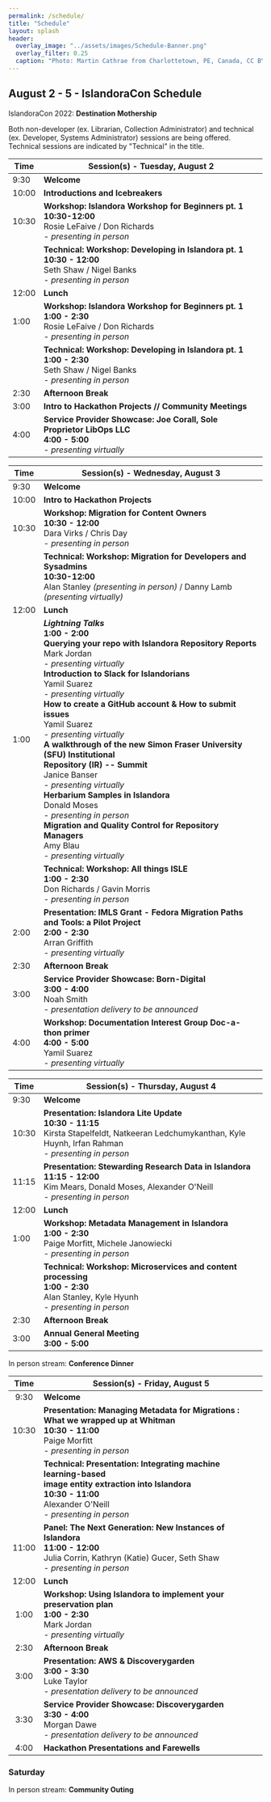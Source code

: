 ```yaml
---
permalink: /schedule/
title: "Schedule"
layout: splash
header:
  overlay_image: "../assets/images/Schedule-Banner.png"
  overlay_filter: 0.25
  caption: "Photo: Martin Cathrae from Charlottetown, PE, Canada, CC BY-SA 2.0, via Wikimedia Commons"
---
```


## August 2 - 5 - IslandoraCon Schedule

IslandoraCon 2022: **Destination Mothership**

Both non-developer (ex. Librarian, Collection Administrator) and technical (ex. Developer, Systems Administrator) sessions are being offered. Technical sessions are indicated by "Technical" in the title.


| Time  | Session(s) - Tuesday, August 2                                                                                                                 |
|-------|---------------------------------------------------------------------------------------------------------------------------------------|
| 9:30  | **Welcome**                                                                                                                           |
| 10:00 | **Introductions and Icebreakers**                                                                                                     |
| 10:30 | **Workshop: Islandora Workshop for Beginners pt. 1 <br>10:30-12:00**<br>Rosie LeFaive / Don Richards <br>_- presenting in person_ |
|       | **Technical: Workshop: Developing in Islandora pt. 1 <br>10:30 - 12:00**<br>Seth Shaw / Nigel Banks <br>_- presenting in person_      |
| 12:00 | **Lunch**                                                                                                                             |
| 1:00  | **Workshop: Islandora Workshop for Beginners pt. 1 <br>1:00 - 2:30**<br>Rosie LeFaive / Don Richards <br>_- presenting in person_     |
|       | **Technical: Workshop: Developing in Islandora pt. 1 <br>1:00 - 2:30**<br>Seth Shaw / Nigel Banks <br>_- presenting in person_        |
| 2:30  | **Afternoon Break**                                                                                                                   |
| 3:00  | **Intro to Hackathon Projects // Community Meetings**                                                                                 |
| 4:00  | **Service Provider Showcase: Joe Corall, Sole Proprietor LibOps LLC<br>4:00 - 5:00**<br>_- presenting virtually_                      |



| Time  | Session(s) - Wednesday, August 3                                                                                                                                                                                                                                                                                                                                                                                                                                                                                                                                                                                                                                                                               |
|-------|-----------------------------------------------------------------------------------------------------------------------------------------------------------------------------------------------------------------------------------------------------------------------------------------------------------------------------------------------------------------------------------------------------------------------------------------------------------------------------------------------------------------------------------------------------------------------------------------------------------------------------------------------------------------------------------------------------|
| 9:30  | **Welcome**                                                                                                                                                                                                                                                                                                                                                                                                                                                                                                                                                                                                                                                                                         |
| 10:00 | **Intro to Hackathon Projects**                                                                                                                                                                                                                                                                                                                                                                                                                                                                                                                                                                                                                                                                     |
| 10:30 | **Workshop: Migration for Content Owners <br>10:30 - 12:00**<br>Dara Virks / Chris Day <br>_- presenting in person_                                                                                                                                                                                                                                                                                                                                                                                                                                                                                                                                                                                 |
|       | **Technical: Workshop: Migration for Developers and Sysadmins<br>10:30-12:00**<br>Alan Stanley _(presenting in person)_ / Danny Lamb _(presenting virtually)_                                                                                                                                                                                                                                                                                                                                                                                                                                                                                                                                       |
| 12:00 | **Lunch**                                                                                                                                                                                                                                                                                                                                                                                                                                                                                                                                                                                                                                                                                           |
| 1:00  | **_Lightning Talks_**<br>**1:00 - 2:00**<br>**Querying your repo with Islandora Repository Reports**<br>Mark Jordan <br>_- presenting virtually_<br>**Introduction to Slack for Islandorians**<br>Yamil Suarez <br>_- presenting virtually_<br>**How to create a GitHub account & How to submit issues**<br>Yamil Suarez <br>_- presenting virtually_<br>**A walkthrough of the new Simon Fraser University (SFU) Institutional<br>Repository (IR) -- Summit** <br>Janice Banser <br>_- presenting virtually_<br>**Herbarium Samples in Islandora**<br>Donald Moses <br>_- presenting in person_<br>**Migration and Quality Control for Repository Managers**<br>Amy Blau <br>_- presenting virtually_ |
|       | **Technical: Workshop: All things ISLE<br>1:00 - 2:30**<br>Don Richards / Gavin Morris<br>_- presenting in person_                                                                                                                                                                                                                                                                                                                                                                                                                                                                                                                                                                                  |
| 2:00  | **Presentation: IMLS Grant - Fedora Migration Paths and Tools: a Pilot Project<br>2:00 - 2:30**<br>Arran Griffith<br>_- presenting virtually_                                                                                                                                                                                                                                                                                                                                                                                                                                                                                                                                                       |
| 2:30  | **Afternoon Break**                                                                                                                                                                                                                                                                                                                                                                                                                                                                                                                                                                                                                                                                                 |
| 3:00  | **Service Provider Showcase: Born-Digital<br>3:00 - 4:00**<br>Noah Smith<br>_- presentation delivery to be announced_                                                                                                                                                                                                                                                                                                                                                                                                                                                                                                                                                                               |
| 4:00  | **Workshop: Documentation Interest Group Doc-a-thon primer<br>4:00 - 5:00**<br>Yamil Suarez <br>_- presenting virtually_                                                                                                                                                                                                                                                                                                                                                                                                                                                                                                                                                                            |




| Time  | Session(s) - Thursday, August 4                                                                                                                                             |
|-------|-------------------------------------------------------------------------------------------------------------------------------------------------------------------|
| 9:30  | **Welcome**                                                                                                                                                       |
| 10:30 | **Presentation: Islandora Lite Update <br>10:30 - 11:15**<br>Kirsta Stapelfeldt, Natkeeran Ledchumykanthan, Kyle Huynh, Irfan Rahman <br>_- presenting in person_ |
| 11:15 | **Presentation: Stewarding Research Data in Islandora<br>11:15 - 12:00**<br>Kim Mears, Donald Moses, Alexander O'Neill <br>_- presenting in person_               |
| 12:00 | **Lunch**                                                                                                                                                         |
| 1:00  | **Workshop: Metadata Management in Islandora <br>1:00 - 2:30**<br>Paige Morfitt, Michele Janowiecki <br>_- presenting in person_                                  |
|       | **Technical: Workshop: Microservices and content processing <br>1:00 - 2:30**<br>Alan Stanley, Kyle Hyunh <br>_- presenting in person_                            |
| 2:30  | **Afternoon Break**                                                                                                                                               |
| 3:00  | **Annual General Meeting<br>3:00 - 5:00**                                                                                                                         |

In person stream: **Conference Dinner**



|  Time | Session(s) - Friday, August 5                                                                                                                                            |
|:-----:|--------------------------------------------------------------------------------------------------------------------------------------------------------------------------|
| 9:30  | **Welcome**                                                                                                                                                              |
| 10:30 | **Presentation: Managing Metadata for Migrations :<br>What we wrapped up at Whitman<br>10:30 - 11:00**<br>Paige Morfitt<br>_- presenting in person_                         |
|       | **Technical: Presentation: Integrating machine learning-based<br>image entity extraction into Islandora<br>10:30 - 11:00**<br>Alexander O'Neill<br>_- presenting in person_ |
| 11:00 | **Panel: The Next Generation: New Instances of Islandora<br>11:00 - 12:00**<br>Julia Corrin, Kathryn (Katie) Gucer, Seth Shaw<br>_- presenting in person_                |
| 12:00 | **Lunch**                                                                                                                                                                |
| 1:00  | **Workshop: Using Islandora to implement your preservation plan<br>1:00 - 2:30**<br>Mark Jordan<br>_- presenting virtually_                                              |
| 2:30  | **Afternoon Break**                                                                                                                                                      |
| 3:00  | **Presentation: AWS & Discoverygarden<br>3:00 - 3:30**<br>Luke Taylor<br>_- presentation delivery to be announced_                                                       |
| 3:30  | **Service Provider Showcase: Discoverygarden<br>3:30 - 4:00**<br>Morgan Dawe<br>_- presentation delivery to be announced_                                                |
| 4:00  | **Hackathon Presentations and Farewells**                                                                                                                                |


### Saturday 

In person stream: **Community Outing**

